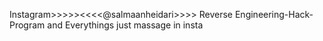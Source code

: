 Instagram>>>>><<<<@salmaanheidari>>>>
Reverse Engineering-Hack-Program and Everythings just massage in insta

